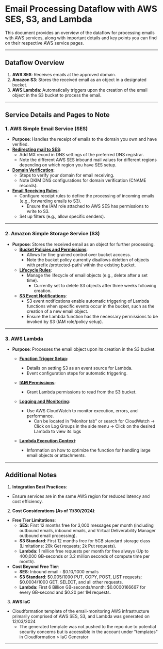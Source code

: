 # Email Processing Dataflow with AWS SES, S3, and Lambda

This document provides an overview of the dataflow for processing emails with AWS services, along with important details and key points you can find on their respective AWS service pages.

---

## Dataflow Overview

1. **AWS SES**: Receives emails at the approved domain.
2. **Amazon S3**: Stores the received email as an object in a designated bucket.
3. **AWS Lambda**: Automatically triggers upon the creation of the email object in the S3 bucket to process the email.

---

## Service Details and Pages to Note

### 1. **AWS Simple Email Service (SES)**
- **Purpose**: Handles the receipt of emails to the domain you own and have verified.
 - **[Redirecting mail to SES](https://docs.aws.amazon.com/ses/latest/dg/receiving-email-mx-record.html)**:
    - Add MX record in DNS settings of the preferred DNS registrar.
    - Note the different AWS SES inbound mail values for different regions depending on which region you have SES setup.
 - **[Domain Verification](https://docs.aws.amazon.com/ses/latest/dg/receiving-email-verification.html)**:
    - Steps to verify your domain for email receiving.
    - Note DKIM DNS configurations for domain verification (CNAME records).
 - **[Email Receiving Rules](https://docs.aws.amazon.com/ses/latest/dg/receiving-email.html)**:
    - Configure receipt rules to define the processing of incoming emails (e.g., forwarding emails to S3).
        - Ensure the IAM role attached to AWS SES has permissions to write to S3.
    - Set up filters (e.g., allow specific senders).

---

### 2. **Amazon Simple Storage Service (S3)**
- **Purpose**: Stores the received email as an object for further processing.
  - **[Bucket Policies and Permissions](https://docs.aws.amazon.com/AmazonS3/latest/userguide/bucket-policies.html)**:
    - Allows for fine grained control over bucket acccess.
    - Note the bucket policy currently disallows deletion of objects with prefix /protected-path/ within the existing bucket.
  - **[Lifecycle Rules](https://docs.aws.amazon.com/AmazonS3/latest/userguide/object-lifecycle-mgmt.html)**:
    - Manage the lifecycle of email objects (e.g., delete after a set time).
        - Currently set to delete S3 objects after three weeks following creation.
  - **[S3 Event Notifications](https://docs.aws.amazon.com/AmazonS3/latest/userguide/NotificationHowTo.html)**:
    - S3 event notifications enable automatic triggering of Lambda functions when specific events occur in the bucket, such as the creation of a new email object.
    - Ensure the Lambda function has the necessary permissions to be invoked by S3 (IAM role/policy setup).

---

### 3. **AWS Lambda**
- **Purpose**: Processes the email object upon its creation in the S3 bucket.
  - **[Function Trigger Setup](https://docs.aws.amazon.com/lambda/latest/dg/with-s3-example.html)**:
    - Details on setting S3 as an event source for Lambda.
    - Event configuration steps for automatic triggering.
  - **[IAM Permissions](https://docs.aws.amazon.com/lambda/latest/dg/lambda-intro-execution-role.html)**:
    - Grant Lambda permissions to read from the S3 bucket.
  - **[Logging and Monitoring](https://docs.aws.amazon.com/lambda/latest/dg/monitoring-functions.html)**:
    - Use AWS CloudWatch to monitor execution, errors, and performance.
        - Can be located in "Monitor tab" or search for CloudWatch -> Click on Log Groups in the side menu -> Click on the desired Lambda to view its logs

  - **[Lambda Execution Context](https://docs.aws.amazon.com/lambda/latest/dg/running-lambda-code.html)**:
    - Information on how to optimize the function for handling large email objects or attachments.

---

## Additional Notes

1. **Integration Best Practices**:
- Ensure services are in the same AWS region for reduced latency and cost efficiency.

2. **Cost Considerations (As of 11/30/2024)**:
 - **Free Tier Limitations**:
    - **SES**: First 12 months free for 3,000 messages per month (including outbound emails, inbound emails, and Virtual Deliverability Manager outbound email processing).
    - **S3 Standard**: First 12 months free for 5GB standard storage class (Limitations: 20k Get requests; 2k Put requests).
    - **Lambda**: 1 million free requests per month for free always (Up to 400,000 GB-seconds or 3.2 million seconds of compute time per month).
 - **Cost Beyond Free Tier**:
    - **SES**: Inbound email - $0.10/1000 emails
    - **S3 Standard**: $0.005/1000 PUT, COPY, POST, LIST requests; $0.0004/1000 GET, SELECT, and all other requests.
    - **Lambda**: First 6 Billion GB-seconds/month:	$0.0000166667 for every GB-second and $0.20 per 1M requests.

3. **AWS IaC**
 - Cloudformation template of the email-monitoring AWS infrastructure primarily comprised of AWS SES, S3, and Lambda was generated on 12/03/2024
    - The generated template was not pushed to the repo due to potential security concerns but is accessible in the account under "templates" in Cloudformation > IaC Generator

---

